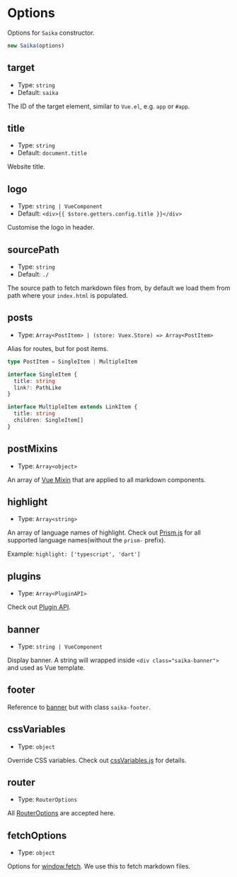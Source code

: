 # Options

Options for `Saika` constructor.

```js
new Saika(options)
```

## target

- Type: `string`
- Default: `saika`

The ID of the target element, similar to `Vue.el`, e.g. `app` or `#app`.

## title

- Type: `string`
- Default: `document.title`

Website title.

## logo

- Type: `string | VueComponent`
- Default: `<div>{{ $store.getters.config.title }}</div>`

Customise the logo in header.

## sourcePath

- Type: `string`
- Default: `./`

The source path to fetch markdown files from, by default we load them from path where your `index.html` is populated.

## posts

- Type: `Array<PostItem> | (store: Vuex.Store) => Array<PostItem>`

Alias for routes, but for post items.

```ts
type PostItem = SingleItem | MultipleItem

interface SingleItem {
  title: string
  link?: PathLike
}

interface MultipleItem extends LinkItem {
  title: string
  children: SingleItem[]
}
```

## postMixins

- Type: `Array<object>`

An array of [Vue Mixin](https://vuejs.org/v2/api/#mixins) that are applied to all markdown components.

## highlight

- Type: `Array<string>`

An array of language names of highlight. Check out [Prism.js](https://unpkg.com/prismjs/components/) for all supported language names(without the `prism-` prefix).

Example: `highlight: ['typescript', 'dart']`

## plugins

- Type: `Array<PluginAPI>`

Check out [Plugin API](/reference/plugin-api).

## banner

- Type: `string | VueComponent`

Display banner. A string will wrapped inside `<div class="saika-banner">` and used as Vue template.

## footer

Reference to [banner](#banner) but with class `saika-footer`.

## cssVariables

- Type: `object`

Override CSS variables. Check out [cssVariables.js](https://github.com/evillt/saika/blob/master/core/src/utils/cssVariables.js) for details.

## router

- Type: `RouterOptions`

All [RouterOptions](https://router.vuejs.org/api/#router-construction-options) are accepted here.

## fetchOptions

- Type: `object`

Options for [window.fetch](https://developer.mozilla.org/en-US/docs/Web/API/Fetch_API/Using_Fetch). We use this to fetch markdown files.
